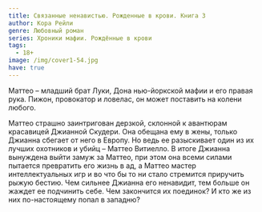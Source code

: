 ```yaml
---
title: Связанные ненавистью. Рожденные в крови. Книга 3
author: Кора Рейли
genre: Любовный роман
series: Хроники мафии. Рождённые в крови
tags:
  - 18+
image: /img/cover1-54.jpg
have: true
---
```

Маттео – младший брат Луки, Дона нью-йоркской мафии и его правая рука. Пижон, провокатор и ловелас, он может поставить на колени любого.

Маттео страшно заинтригован дерзкой, склонной к авантюрам красавицей Джианной Скудери. Она обещана ему в жены, только Джианна сбегает от него в Европу. Но ведь ее разыскивает один из их лучших охотников и убийц – Маттео Витиелло. В итоге Джианна вынуждена выйти замуж за Маттео, при этом она всеми силами пытается превратить его жизнь в ад, а Маттео мастер интеллектуальных игр и во что бы то ни стало стремится приручить рыжую бестию. Чем сильнее Джианна его ненавидит, тем больше он жаждет ее подчинить себе. Чем закончится их поединок? И кто же из них по-настоящему попал в западню?